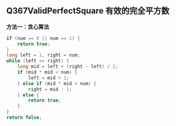 ## Q367ValidPerfectSquare 有效的完全平方数

**方法一：贪心算法**

```java
if (num == 0 || num == 1) {
    return true;
}
long left = 1, right = num;
while (left <= right) {
    long mid = left + (right - left) / 2;
    if (mid * mid < num) {
        left = mid + 1;
    } else if (mid * mid > num) {
        right = mid - 1;
    } else {
        return true;
    }
}
return false;
```